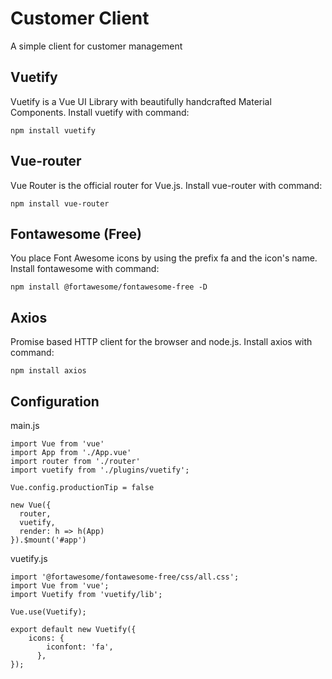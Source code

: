 # Customer Client
A simple client for customer management

## Vuetify
Vuetify is a Vue UI Library with beautifully handcrafted Material Components. Install vuetify with command:
```
npm install vuetify
```

## Vue-router
Vue Router is the official router for Vue.js. Install vue-router with command:
```
npm install vue-router
```

## Fontawesome (Free)
You place Font Awesome icons by using the prefix fa and the icon's name. Install fontawesome with command:
```
npm install @fortawesome/fontawesome-free -D
```

## Axios
Promise based HTTP client for the browser and node.js. Install axios with command:
```
npm install axios
```

## Configuration
main.js
```
import Vue from 'vue'
import App from './App.vue'
import router from './router'
import vuetify from './plugins/vuetify';

Vue.config.productionTip = false

new Vue({
  router,
  vuetify,
  render: h => h(App)
}).$mount('#app')
```

vuetify.js
```
import '@fortawesome/fontawesome-free/css/all.css';
import Vue from 'vue';
import Vuetify from 'vuetify/lib';

Vue.use(Vuetify);

export default new Vuetify({
    icons: {
        iconfont: 'fa',
      },
});
```
